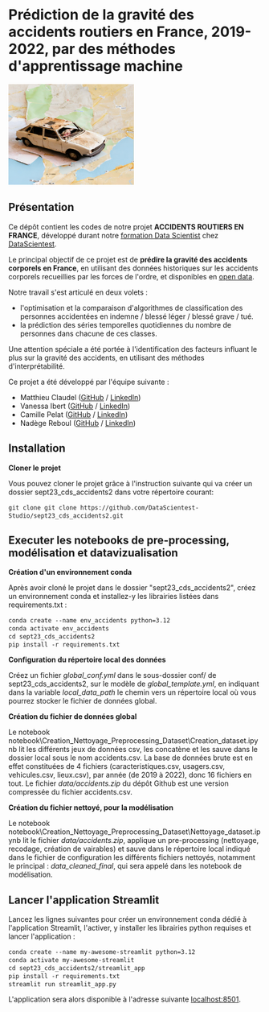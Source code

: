 # Prédiction de la gravité des accidents routiers en France, 2019-2022, par des méthodes d'apprentissage machine

<img src="./data/img/Photo_accueil.png" width="250" height="200">

## Présentation 

Ce dépôt contient les codes de notre projet **ACCIDENTS ROUTIERS EN FRANCE**, développé durant notre [formation Data Scientist](https://datascientest.com/en/data-scientist-course) chez [DataScientest](https://datascientest.com/).

Le principal objectif de ce projet est de  **prédire la gravité des accidents corporels en France**, en utilisant des données historiques sur les accidents corporels recueillies par les forces de l'ordre, et disponibles en [open data](https://www.data.gouv.fr/fr/datasets/bases-de-donnees-annuelles-des-accidents-corporels-de-la-circulation-routiere-annees-de-2005-a-2022/).

Notre travail s'est articulé en deux volets :
* l'optimisation et la comparaison d'algorithmes de classification des personnes accidentées en indemne / blessé léger / blessé grave / tué.
* la prédiction des séries temporelles quotidiennes du nombre de personnes dans chacune de ces classes.

Une attention spéciale a été portée à l'identification des facteurs influant le plus sur la gravité des accidents, en utilisant des méthodes d'interprétabilité.

Ce projet a été développé par l'équipe suivante : 

- Matthieu Claudel ([GitHub](https://github.com/matthieuclaudel) / [LinkedIn](http://www.linkedin.com/in/matthieu-claudel-8a927857))
- Vanessa Ibert ([GitHub](https://github.com/Vanessa-DS) / [LinkedIn](http://www.linkedin.com/in/vanessa-ibert))
- Camille Pelat ([GitHub](https://github.com/cpelat) / [LinkedIn](http://www.linkedin.com/in/camille-pelat-08a7b68a))
- Nadège Reboul ([GitHub](https://github.com/Nadege-R) / [LinkedIn](http://www.linkedin.com/in/nadege-reboul))

## Installation
**Cloner le projet**

Vous pouvez cloner le projet grâce à l'instruction suivante qui va créer un dossier sept23_cds_accidents2 dans votre répertoire courant:
```shell
git clone git clone https://github.com/DataScientest-Studio/sept23_cds_accidents2.git
```


## Executer les notebooks de pre-processing, modélisation et datavizualisation
**Création d'un environnement conda**

Après avoir cloné le projet dans le dossier "sept23_cds_accidents2", créez un environnement conda et installez-y les librairies listées dans requirements.txt : 

```shell
conda create --name env_accidents python=3.12
conda activate env_accidents
cd sept23_cds_accidents2 
pip install -r requirements.txt
```

**Configuration du répertoire local des données**

Créez un fichier *global_conf.yml* dans le sous-dossier conf/ de sept23_cds_accidents2, sur le modèle de *global_template.yml*, en indiquant dans la variable *local_data_path* le chemin vers un répertoire local où vous pourrez stocker le fichier de données global.

**Création du fichier de données global**

Le notebook notebook\Creation_Nettoyage_Preprocessing_Dataset\Creation_dataset.ipynb lit les différents jeux de données csv, les concatène et les sauve dans le dossier local sous le nom accidents.csv.
La base de données brute est en effet constituées de 4 fichiers (caracteristiques.csv, usagers.csv, vehicules.csv, lieux.csv), par année (de 2019 à 2022), donc 16 fichiers en tout.
Le fichier *data/accidents.zip* du dépôt Github est une version compressée du fichier accidents.csv.

**Création du fichier nettoyé, pour la modélisation**

Le notebook notebook\Creation_Nettoyage_Preprocessing_Dataset\Nettoyage_dataset.ipynb lit le fichier *data/accidents.zip*, applique un pre-processing (nettoyage, recodage, création de vairables) et sauve dans le répertoire local indiqué dans le fichier de configuration les différents fichiers nettoyés, notamment le principal : *data_cleaned_final*, qui sera appelé dans les notebook de modélisation.

## Lancer l'application Streamlit

Lancez les lignes suivantes pour créer un environnement conda dédié à l'application Streamlit, l'activer, y installer les librairies python requises et lancer l'application : 

```shell
conda create --name my-awesome-streamlit python=3.12
conda activate my-awesome-streamlit
cd sept23_cds_accidents2/streamlit_app
pip install -r requirements.txt
streamlit run streamlit_app.py
```

L'application sera alors disponible à l'adresse suivante [localhost:8501](http://localhost:8501).
